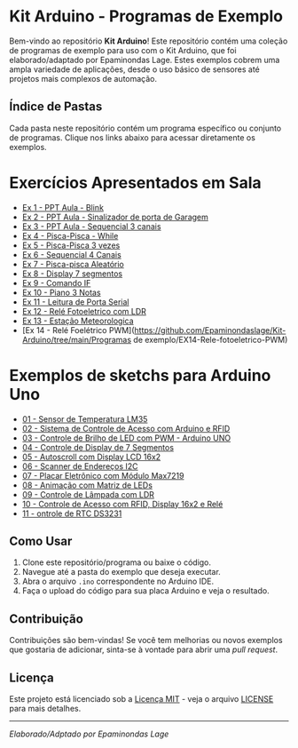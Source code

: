 # Kit Arduino - Programas de Exemplo

Bem-vindo ao repositório **Kit Arduino**! Este repositório contém uma coleção de programas de exemplo para uso com o Kit Arduino, que foi elaborado/adaptado por Epaminondas Lage. Estes exemplos cobrem uma ampla variedade de aplicações, desde o uso básico de sensores até projetos mais complexos de automação.

## Índice de Pastas

Cada pasta neste repositório contém um programa específico ou conjunto de programas. Clique nos links abaixo para acessar diretamente os exemplos.

 # Exercícios Apresentados em Sala

- [Ex 1 - PPT Aula - Blink](https://github.com/Epaminondaslage/Kit-Arduino/tree/main/Programas%20de%20exemplo/EX1-Blink)
- [Ex 2 - PPT Aula - Sinalizador de porta de Garagem](https://github.com/Epaminondaslage/Kit-Arduino/tree/main/Programas%20de%20exemplo/EX2-Sinalizador-Garagem)
- [Ex 3 - PPT Aula - Sequencial 3 canais](https://github.com/Epaminondaslage/Kit-Arduino/tree/main/Programas%20de%20exemplo/EX3-Sequencial-3-canais)
- [Ex 4 - Pisca-Pisca - While](https://github.com/Epaminondaslage/Kit-Arduino/tree/main/Programas%20de%20exemplo/EX4-Pisca-com-while)
- [Ex 5 - Pisca-Pisca 3 vezes](https://github.com/Epaminondaslage/Kit-Arduino/tree/main/Programas%20de%20exemplo/EX5-Pisca-3x)
- [Ex 6 - Sequencial 4 Canais](https://github.com/Epaminondaslage/Kit-Arduino/tree/main/Programas%20de%20exemplo/EX6-Sequencial-4-canais)
- [Ex 7 - Pisca-pisca Aleatório](https://github.com/Epaminondaslage/Kit-Arduino/tree/main/Programas%20de%20exemplo/EX7-Pisca-Aleatorio)
- [Ex 8 - Display 7 segmentos](https://github.com/Epaminondaslage/Kit-Arduino/tree/main/Programas%20de%20exemplo/EX7-Pisca-Aleatorio)
- [Ex 9 - Comando IF](https://github.com/Epaminondaslage/Kit-Arduino/tree/main/Programas%20de%20exemplo/EX9-Comando-IF)
- [Ex 10 - Piano 3 Notas](https://github.com/Epaminondaslage/Kit-Arduino/tree/main/Programas%20de%20exemplo/EX10-piano-3-notas)
- [Ex 11 - Leitura de Porta Serial](https://github.com/Epaminondaslage/Kit-Arduino/tree/main/Programas%20de%20exemplo/EX11-Leitura-da-porta-serial)
- [Ex 12 - Relé Fotoeletrico com LDR](https://github.com/Epaminondaslage/Kit-Arduino/tree/main/Programas%20de%20exemplo/EX12-Rele-Fotoeletrico-LDR)
- [Ex 13 - Estação Meteorologica](https://github.com/Epaminondaslage/Kit-Arduino/tree/main/Programas%20de%20exemplo/EX13-Estacao-Meteorologica)
- [Ex 14 - Relé Foelétrico PWM](https://github.com/Epaminondaslage/Kit-Arduino/tree/main/Programas de exemplo/EX14-Rele-fotoeletrico-PWM)


 # Exemplos de sketchs para Arduino Uno

- [01 - Sensor de Temperatura LM35](https://github.com/Epaminondaslage/Kit-Arduino/tree/main/Programas%20de%20exemplo/exemplo_sensor_lm35)
- [02 - Sistema de Controle de Acesso com Arduino e RFID](https://github.com/Epaminondaslage/Kit-Arduino/tree/main/Programas%20de%20exemplo/exemplo_Abrir_porta_com_RFID)
- [03 - Controle de Brilho de LED com PWM - Arduino UNO](https://github.com/Epaminondaslage/Kit-Arduino/tree/main/Programas%20de%20exemplo/exemplo_Controle_de_Brilho_de_LED_PWM)
- [04 - Controle de Display de 7 Segmentos](https://github.com/Epaminondaslage/Kit-Arduino/tree/main/Programas%20de%20exemplo/exemplo_Display_7_segmentos)
- [05 - Autoscroll com Display LCD 16x2](https://github.com/Epaminondaslage/Kit-Arduino/tree/main/Programas%20de%20exemplo/exemplo_Display_LCD_Autoscroll)
- [06 - Scanner de Endereços I2C](https://github.com/Epaminondaslage/Kit-Arduino/tree/main/Programas%20de%20exemplo/exemplo_I2C_address_discover)
- [07 - Placar Eletrônico com Módulo Max7219](https://github.com/Epaminondaslage/Kit-Arduino/tree/main/Programas%20de%20exemplo/exemplo_Matriz_de_led_8x8_Placar_eletronico_I)
- [08 - Animação com Matriz de LEDs](https://github.com/Epaminondaslage/Kit-Arduino/tree/main/Programas%20de%20exemplo/exemplo_Matriz_de_led_8x8_animacao)
- [09 - Controle de Lâmpada com LDR](https://github.com/Epaminondaslage/Kit-Arduino/tree/main/Programas%20de%20exemplo/exemplo_Monitorando_luminosidade_com_LDR)
- [10 - Controle de Acesso com RFID, Display 16x2 e Relé](https://github.com/Epaminondaslage/Kit-Arduino/tree/main/Programas%20de%20exemplo/exemplo_RFID_e_Display_LCD)
- [11 - ontrole de RTC DS3231](https://github.com/Epaminondaslage/Kit-Arduino/tree/main/Programas%20de%20exemplo/exemplo_RTC)

## Como Usar

1. Clone este repositório/programa ou baixe o código.
2. Navegue até a pasta do exemplo que deseja executar.
3. Abra o arquivo `.ino` correspondente no Arduino IDE.
4. Faça o upload do código para sua placa Arduino e veja o resultado.

## Contribuição

Contribuições são bem-vindas! Se você tem melhorias ou novos exemplos que gostaria de adicionar, sinta-se à vontade para abrir uma *pull request*.

## Licença

Este projeto está licenciado sob a [Licença MIT](https://opensource.org/licenses/MIT) - veja o arquivo [LICENSE](https://github.com/Epaminondaslage/Kit-Arduino/blob/main/LICENSE) para mais detalhes.

---

*Elaborado/Adptado por Epaminondas Lage*
